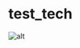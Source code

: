 # test_tech

![alt](https://github.com/maxime-42/test_tech/blob/master/Diagramme%20sans%20nom.drawio.png)
